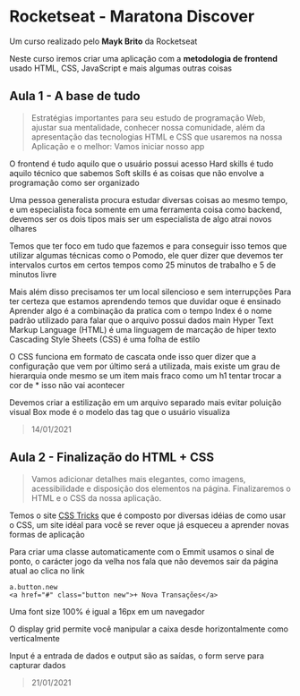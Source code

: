 # Rocketseat - Maratona Discover
Um curso realizado pelo **Mayk Brito** da Rocketseat

Neste curso iremos criar uma aplicação com a **metodologia de frontend** usado HTML, CSS, JavaScript e mais algumas outras coisas

## Aula 1 - A base de tudo
>Estratégias importantes para seu estudo de programação Web, ajustar sua mentalidade, conhecer nossa comunidade, além da apresentação das tecnologias HTML e CSS que usaremos na nossa Aplicação e o melhor: Vamos iniciar nosso app

O frontend é tudo aquilo que o usuário possui acesso
Hard skills é tudo aquilo técnico que sabemos
Soft skills é as coisas que não envolve a programação como ser organizado

Uma pessoa generalista procura estudar diversas coisas ao mesmo tempo, e um especialista foca somente em uma ferramenta coisa como backend, devemos ser os dois tipos mais ser um especialista de algo atrai novos olhares

Temos que ter foco em tudo que fazemos e para conseguir isso temos que utilizar algumas técnicas como o Pomodo, ele quer dizer que devemos ter intervalos curtos em certos tempos como 25 minutos de trabalho e 5 de minutos livre

Mais além disso precisamos ter um local silencioso e sem interrupções
Para ter certeza que estamos aprendendo temos que duvidar oque é ensinado
Aprender algo é a combinação da pratica com o tempo
Index é o nome padrão utilizado para falar que o arquivo possui dados main
Hyper Text Markup Language (HTML) é uma linguagem de marcação de hiper texto
Cascading Style Sheets (CSS) é uma folha de estilo

O CSS funciona em formato de cascata onde isso quer dizer que a configuração que vem por último será a utilizada, mais existe um grau de hierarquia onde mesmo se um item mais fraco como um h1 tentar trocar a cor de * isso não vai acontecer

Devemos criar a estilização em um arquivo separado mais evitar poluição visual
Box mode é o modelo das tag que o usuário visualiza

>14/01/2021

## Aula 2 - Finalização do HTML + CSS
>Vamos adicionar detalhes mais elegantes, como imagens, acessibilidade e disposição dos elementos na página. Finalizaremos o HTML e o CSS da nossa aplicação.

Temos o site [CSS Tricks](https://css-tricks.com/) que é composto por diversas idéias de como usar o CSS, um site idéal para você se rever oque já esqueceu a aprender novas formas de aplicação

Para criar uma classe automaticamente com o Emmit usamos o sinal de ponto, o carácter jogo da velha nos fala que não devemos sair da página atual ao clica no link
````
a.button.new
<a href="#" class="button new">+ Nova Transações</a>
````

Uma font size 100% é igual a 16px em um navegador

O display grid permite você manipular a caixa desde horizontalmente como verticalmente

Input é a entrada de dados e output são as saídas, o form serve para capturar dados

>21/01/2021
